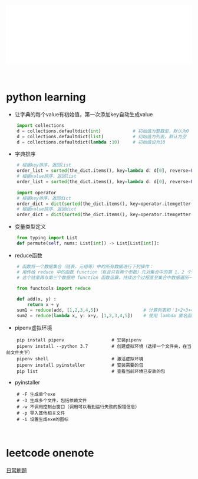 <div id="navifation" class='headbar'>
    <iframe id='head' align="center" width="100%" height="160" src="python_show.html"  frameborder="no" border="0" marginwidth="0" marginheight="px" scrolling="no" ></iframe>
</div>
<style>
    .headbar{text-align:center}
    .iframe{margin:0 auto;}
</style>
<script>
    var oDiv = document.getElementById('head');
    oDiv.style.position = 'fixed'; oDiv.style.top = '0px'; oDiv.style.left = '0px';
    document.title="python/learn";
</script>
<br><br>
<!-- ___________________________________________ -->
<!-- ___________________________________________ -->

# python learning

* 让字典的每个value有初始值，第一次添加key自动生成value
```python
    import collections
    d = collections.defaultdict(int)            # 初始值为整数型，默认为0
    d = collections.defaultdict(list)           # 初始值为列表，默认为空
    d = collections.defaultdict(lambda :10)     # 初始值设为10
```

* 字典排序
```python
    # 根据key排序，返回list
    order_list = sorted(the_dict.items(), key=lambda d: d[0], reverse=False)
    # 根据value排序，返回list
    order_list = sorted(the_dict.items(), key=lambda d: d[0], reverse=False)
    
    import operator
    # 根据key排序，返回dict
    order_dict = dict(sorted(the_dict.items(), key=operator.itemgetter(0)))
    # 根据value排序，返回dict
    order_dict = dict(sorted(the_dict.items(), key=operator.itemgetter(1)))
```

* 变量类型定义
```python
    from typing import List
    def permute(self, nums: List[int]) -> List[List[int]]:
```

* reduce函数
```python
    # 函数将一个数据集合（链表，元组等）中的所有数据进行下列操作：
    # 用传给 reduce 中的函数 function（有且只有两个参数）先对集合中的第 1、2 个元素进行操作，得到的结果
    # 这个结果再与第三个数据用 function 函数运算，持续这个过程直至集合中数据遍历一遍。
    
    from functools import reduce

    def add(x, y) :           
        return x + y
    sum1 = reduce(add, [1,2,3,4,5])                 # 计算列表和：1+2+3+4+5
    sum2 = reduce(lambda x, y: x+y, [1,2,3,4,5])    # 使用 lambda 匿名函数
```




* pipenv虚拟环境
```shell
    pip install pipenv                  # 安装pipenv
    pipenv install --python 3.7         # 创建虚拟环境（选择一个文件夹，在当前文件夹下）
    pipenv shell                        # 激活虚拟环境
    pipenv install pyinstaller          # 安装需要的包
    pip list                            # 查看当前环境已安装的包
```

* pyinstaller
```shell
    # -F 生成单个exe
    # -D 生成多个文件，包括依赖文件
    # -w 不调用控制台窗口（调用可以看到运行失败的报错信息） 
    # -p 导入其他相关文件
    # -i 设置生成exe的图标

    
```

# leetcode onenote

 <a href="https://onedrive.live.com/view.aspx?resid=BC45C406A7EBE536%212244&id=documents&wd=target%28%E6%97%A5%E5%B8%B8%E5%88%B7%E9%A2%98.one%7C52F0C452-BEC8-4DA7-801F-9BEC63928BD3%2F%29
onenote:https://d.docs.live.net/bc45c406a7ebe536/文档/leetcode/日常刷题.one#section-id={52F0C452-BEC8-4DA7-801F-9BEC63928BD3}&end" target="_blank">日常刷题</a> 